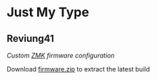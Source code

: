 # Just My Type

## Reviung41

_Custom [ZMK](https://github.com/zmkfirmware/zmk) firmware configuration_

Download [firmware.zip]("/firmware.zip") to extract the latest build
